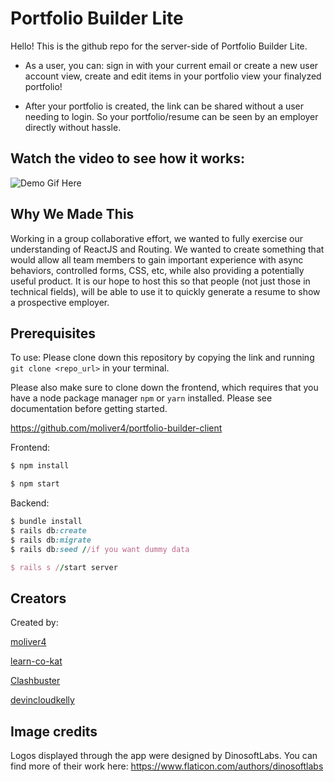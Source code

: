 # Portfolio Builder Lite

Hello! This is the github repo for the server-side of Portfolio Builder Lite.

* As a user, you can:
    sign in with your current email or create a new user account
    view, create and edit items in your portfolio
    view your finalyzed portfolio!

* After your portfolio is created, the link can be shared without a user needing to login. So your portfolio/resume can be seen by an employer directly without hassle.

## Watch the video to see how it works: ##
![Demo Gif Here](https://github.com/moliver4/portfolio-builder-client/blob/master/ezgif.com-video-to-gif.gif)

## Why We Made This ##
Working in a group collaborative effort, we wanted to fully exercise our understanding of ReactJS and Routing. We wanted to create something that would allow all team members to gain important experience with async behaviors, controlled forms, CSS, etc, while also providing a potentially useful product.
It is our hope to host this so that people (not just those in technical fields), will be able to use it to quickly generate a resume to show a prospective employer.

## Prerequisites ## 

To use: Please clone down this repository by copying the link and running ```git clone <repo_url>``` in your terminal. 

Please also make sure to clone down the frontend, which requires that you have a node package manager ```npm``` or ```yarn``` installed. Please see documentation before getting started. 

https://github.com/moliver4/portfolio-builder-client

Frontend:
```javascript
$ npm install

$ npm start
```

Backend:
```ruby
$ bundle install
$ rails db:create
$ rails db:migrate
$ rails db:seed //if you want dummy data

$ rails s //start server 

```


## Creators ##
Created by: 

[moliver4](http://github.com/moliver4)

[learn-co-kat](http://github.com/learn-co-kat)

[Clashbuster](http://github.com/Clashbuster)

[devincloudkelly](http://github.com/devincloudkelly)

## Image credits ## 

Logos displayed through the app were designed by DinosoftLabs. You can find more of their work here: https://www.flaticon.com/authors/dinosoftlabs